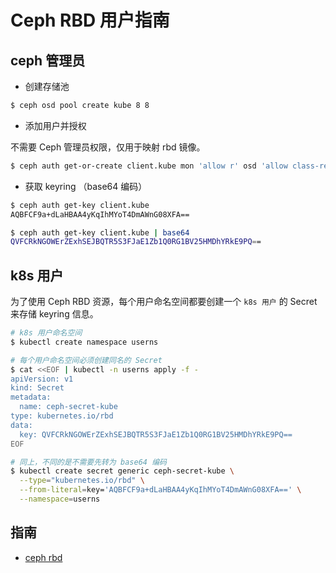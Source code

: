 # Ceph RBD 用户指南

## ceph 管理员

* 创建存储池

```bash
$ ceph osd pool create kube 8 8
```

* 添加用户并授权

不需要 Ceph 管理员权限，仅用于映射 rbd 镜像。

```bash
$ ceph auth get-or-create client.kube mon 'allow r' osd 'allow class-read object_prefix rbd_children, allow rwx pool=kube'
```

* 获取 keyring （base64 编码）

```bash
$ ceph auth get-key client.kube
AQBFCF9a+dLaHBAA4yKqIhMYoT4DmAWnG08XFA==

$ ceph auth get-key client.kube | base64
QVFCRkNGOWErZExhSEJBQTR5S3FJaE1Zb1Q0RG1BV25HMDhYRkE9PQ==
```

## k8s 用户

为了使用 Ceph RBD 资源，每个用户命名空间都要创建一个 `k8s 用户` 的 Secret 来存储 keyring 信息。

```bash
# k8s 用户命名空间
$ kubectl create namespace userns

# 每个用户命名空间必须创建同名的 Secret
$ cat <<EOF | kubectl -n userns apply -f -
apiVersion: v1
kind: Secret
metadata:
  name: ceph-secret-kube
type: kubernetes.io/rbd
data:
  key: QVFCRkNGOWErZExhSEJBQTR5S3FJaE1Zb1Q0RG1BV25HMDhYRkE9PQ==
EOF

# 同上，不同的是不需要先转为 base64 编码
$ kubectl create secret generic ceph-secret-kube \
  --type="kubernetes.io/rbd" \
  --from-literal=key='AQBFCF9a+dLaHBAA4yKqIhMYoT4DmAWnG08XFA==' \
  --namespace=userns
```

## 指南

* [ceph rbd](../volumes/ceph/rbd/README.md)